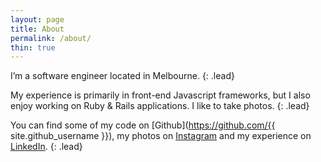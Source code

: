 ```yaml
---
layout: page
title: About
permalink: /about/
thin: true
---
```


I’m a software engineer located in Melbourne.
{: .lead}

My experience is primarily in front-end Javascript frameworks, but I also enjoy working on Ruby & Rails applications.
I like to take photos.
{: .lead}

You can find some of my code on [Github](https://github.com/{{ site.github_username }}), my photos on [Instagram](http://instagram.com/nathanbirrell) and my experience on [LinkedIn](http://linkedin.com/in/nathanbirrell).
{: .lead}

